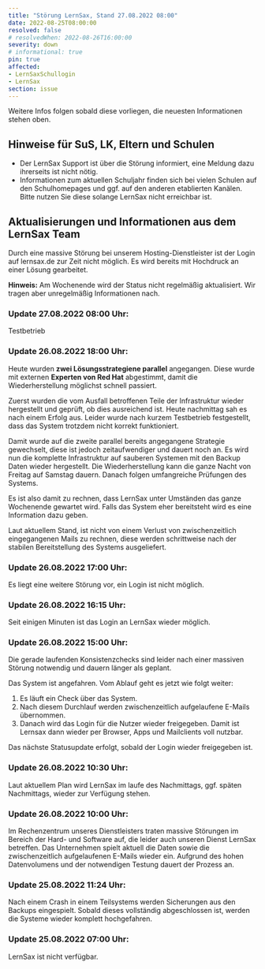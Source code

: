 ```yaml
---
title: "Störung LernSax, Stand 27.08.2022 08:00"
date: 2022-08-25T08:00:00
resolved: false
# resolvedWhen: 2022-08-26T16:00:00
severity: down
# informational: true
pin: true 
affected:
- LernSaxSchullogin
- LernSax
section: issue
---
```


Weitere Infos folgen sobald diese vorliegen, die neuesten Informationen stehen oben.

## Hinweise für SuS, LK, Eltern und Schulen

* Der LernSax Support ist über die Störung informiert, eine Meldung dazu ihrerseits ist nicht nötig.
* Informationen zum aktuellen Schuljahr finden sich bei vielen Schulen auf den Schulhomepages und ggf. auf den anderen etablierten Kanälen. Bitte nutzen Sie diese solange LernSax nicht erreichbar ist.

## Aktualisierungen und Informationen aus dem LernSax Team

Durch eine massive Störung bei unserem Hosting-Dienstleister ist der Login auf lernsax.de zur Zeit nicht möglich. Es wird bereits mit Hochdruck an einer Lösung gearbeitet.

**Hinweis:**  Am Wochenende wird der Status nicht regelmäßig aktualisiert. Wir tragen aber unregelmäßig Informationen nach.

### Update 27.08.2022 08:00 Uhr:

Testbetrieb

### Update 26.08.2022 18:00 Uhr:

Heute wurden **zwei Lösungsstrategiene parallel** angegangen.
Diese wurde mit externen **Experten von Red Hat** abgestimmt, damit die Wiederherstellung möglichst schnell passiert.

Zuerst wurden die vom Ausfall betroffenen Teile der Infrastruktur wieder hergestellt und geprüft, ob dies ausreichend ist.
Heute nachmittag sah es nach einem Erfolg aus. Leider wurde nach kurzem Testbetrieb festgestellt, dass das System trotzdem nicht korrekt funktioniert.

Damit wurde auf die zweite parallel bereits angegangene Strategie gewechselt, diese ist jedoch zeitaufwendiger und dauert noch an.
Es wird nun die komplette Infrastruktur auf sauberen Systemen mit den Backup Daten wieder hergestellt.
Die Wiederherstellung kann die ganze Nacht von Freitag auf Samstag dauern.
Danach folgen umfangreiche Prüfungen des Systems.

Es ist also damit zu rechnen, dass LernSax unter Umständen das ganze Wochenende gewartet wird.
Falls das System eher bereitsteht wird es eine Information dazu geben.

Laut aktuellem Stand, ist nicht von einem Verlust von zwischenzeitlich eingegangenen Mails zu rechnen, diese werden schrittweise nach der stabilen Bereitstellung des Systems ausgeliefert.

### Update 26.08.2022 17:00 Uhr:

Es liegt eine weitere Störung vor, ein Login ist nicht möglich.

### Update 26.08.2022 16:15 Uhr:

Seit einigen Minuten ist das Login an LernSax wieder möglich.

### Update 26.08.2022 15:00 Uhr:

Die gerade laufenden Konsistenzchecks sind leider nach einer massiven Störung notwendig und dauern länger als geplant.
 
Das System ist angefahren. Vom Ablauf geht es jetzt wie folgt weiter:
 
1. Es läuft ein Check über das System.
2. Nach diesem Durchlauf werden zwischenzeitlich aufgelaufene E-Mails übernommen.
3. Danach wird das Login für die Nutzer wieder freigegeben. Damit ist Lernsax dann wieder per Browser, Apps und Mailclients voll nutzbar.
 
Das nächste Statusupdate erfolgt, sobald der Login wieder freigegeben ist.

### Update 26.08.2022 10:30 Uhr:

Laut aktuellem Plan wird LernSax im laufe des Nachmittags, ggf. späten Nachmittags, wieder zur Verfügung stehen.

### Update 26.08.2022 10:00 Uhr:

Im Rechenzentrum unseres Dienstleisters traten massive Störungen im Bereich der Hard- und
Software auf, die leider auch unseren Dienst LernSax betreffen.
Das Unternehmen spielt aktuell die Daten sowie die zwischenzeitlich aufgelaufenen E-Mails
wieder ein.
Aufgrund des hohen Datenvolumens und der notwendigen Testung dauert der Prozess an.

### Update 25.08.2022 11:24 Uhr:

Nach einem Crash in einem Teilsystems werden Sicherungen aus den Backups eingespielt. Sobald dieses vollständig abgeschlossen ist, werden die Systeme wieder komplett hochgefahren.

### Update 25.08.2022 07:00 Uhr:

LernSax ist nicht verfügbar.
